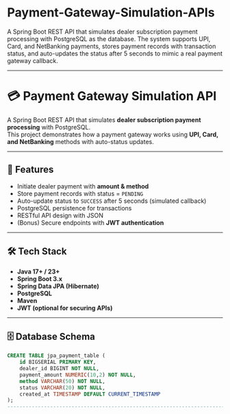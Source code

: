 # Payment-Gateway-Simulation-APIs
A Spring Boot REST API that simulates dealer subscription payment processing with PostgreSQL as the database. The system supports UPI, Card, and NetBanking payments, stores payment records with transaction status, and auto-updates the status after 5 seconds to mimic a real payment gateway callback.


-----------------------------------------------------------------------------------------------------------------------------------------------------------------
# 💳 Payment Gateway Simulation API

A Spring Boot REST API that simulates **dealer subscription payment processing** with PostgreSQL.  
This project demonstrates how a payment gateway works using **UPI, Card, and NetBanking** methods with auto-status updates.

---

## 🚀 Features
- Initiate dealer payment with **amount & method**
- Store payment records with status = `PENDING`
- Auto-update status to `SUCCESS` after 5 seconds (simulated callback)
- PostgreSQL persistence for transactions
- RESTful API design with JSON
- (Bonus) Secure endpoints with **JWT authentication**

---

## 🛠️ Tech Stack
- **Java 17+ / 23+**
- **Spring Boot 3.x**
- **Spring Data JPA (Hibernate)**
- **PostgreSQL**
- **Maven**
- **JWT (optional for securing APIs)**

---

## 🗄️ Database Schema
```sql
CREATE TABLE jpa_payment_table (
    id BIGSERIAL PRIMARY KEY,
    dealer_id BIGINT NOT NULL,
    payment_amount NUMERIC(10,2) NOT NULL,
    method VARCHAR(50) NOT NULL,
    status VARCHAR(20) NOT NULL,
    created_at TIMESTAMP DEFAULT CURRENT_TIMESTAMP
);
------------------------------------------------------------------------------------------------------------------------------------------------------------------
